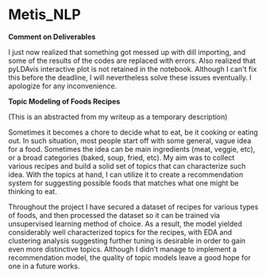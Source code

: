 # Metis_NLP 

**Comment on Deliverables**

I just now realized that something got messed up with dill importing, and some of the results of the codes are replaced with errors. Also realized that pyLDAvis interactive plot is not retained in the notebook. Although I can't fix this before the deadline, I will nevertheless solve these issues eventually. I apologize for any inconvenience.

**Topic Modeling of Foods Recipes**

(This is an abstracted from my writeup as a temporary description)

Sometimes it becomes a chore to decide what to eat, be it cooking or eating out. In such situation, most people start off with some general, vague idea for a food. Sometimes the idea can be main ingredients (meat, veggie, etc), or a broad categories (baked, soup, fried, etc). My aim was to collect various recipes and build a solid set of topics that can characterize such idea. With the topics at hand, I can utilize it to create a recommendation system for suggesting possible foods that matches what one might be thinking to eat.

Throughout the project I have secured a dataset of recipes for various types of foods, and then processed the dataset so it can be trained via unsupervised learning method of choice. As a result, the model yielded considerably well characterized topics for the recipes, with EDA and clustering analysis suggesting further tuning is desirable in order to gain even more distinctive topics. Although I didn’t manage to implement a recommendation model, the quality of topic models leave a good hope for one in a future works.

